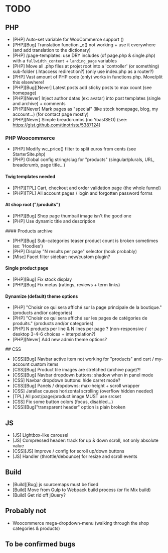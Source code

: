 # TODO

## PHP

* [PHP] Auto-set variable for WooCommerce support ()
* [PHP][Bug] Translation function _e() not working + use it everywhere (and add translation to the dictionary)
* [PHP] /page-templates: use DRY includes (of page.php & single.php) with a `fullwidth_content` + `landing_page` variables
* [PHP] Move all .php files at projet root into a 'controller' (or something) sub-folder (.htaccess redirection?) (only use index.php as a router?)
* [PHP] Vast amount of PHP code (only) works in functions.php. Move/plit this elsewhere!
* [PHP][Bug][Never] Latest posts add sticky posts to max count (see homepage)
* [PHP][Never] Inject author datas (ex: avatar) into post templates (single and archive) + comments
* [PHP][Never] Mark pages as "special" (like stock homepage, blog, my account...) (for contact page mostly)
* [PHP][Never] Simple breadcrumbs (no YoastSEO) (see: https://gist.github.com/tinotriste/5387124)

### PHP Woocommerce

* [PHP] Modify wc_price() filter to split euros from cents (see StarterSite.php)
* [PHP] Global config string/slug for "products" (singular/plurals, URL, breadcrumb, page title...)

#### Twig templates needed

* [PHP][TPL] Cart, checkout and order validation page (the whole funnel)
* [PHP][TPL] All account pages / login and forgotten password forms

#### At shop root ("/produits")

* [PHP][Bug] Shop page thumbail image isn't the good one
* [PHP] Use dynamic title and description

#### Products archive

* [PHP][Bug] Sub-categories teaser product count is broken sometimes (ex: 'Hoodies')
* [PHP] Display "N results per page" selector (hook probably)
* [Misc] Facet filter sidebar: new/custom plugin?

#### Single product page

* [PHP][Bug] Fix stock display
* [PHP][Bug] Fix metas (ratings, reviews + term links)

#### Dynamize (default) theme options

* [PHP] "Choisir ce qui sera affiché sur la page principale de la boutique." (products and/or categories)
* [PHP] "Choisir ce qui sera affiché sur les pages de catégories de produits." (products and/or categories)
* [PHP] N products per line & N lines per page ? (non-responsive / desktop 3-4-6 choices + interpolation?)
* [PHP][Never] Add new admin theme options?

## CSS

* [CSS][Bug] Navbar active item not working for "products" and cart / my-account custom items
* [CSS][Bug] Product tile images are stretched (archive page)?!
* [CSS][Bug] Navbar dropdown buttons: shadow when in panel mode
* [CSS] Navbar dropdown buttons: hide carret mode?
* [CSS][Bug] Panels / dropdowns: max-height + scroll wrapper
* [CSS] Jarallax causes horizontal scrolling (overflow hidden needed)
* [TPL] All post/page/product image MUST use srcset
* [CSS] Fix some button colors (focus, disabled...)
* [CSS][Bug]"transparent header" option is plain broken

## JS

* [JS] Lightbox-like carousel
* [JS] Compressed header: track for up & down scroll, not only absolute value
* [CSS][JS] Improve / config for scroll up/down buttons
* [JS] Handler (throttle/debounce) for resize and scroll events

## Build

* [Build][Bug] js sourcemaps must be fixed
* [Build] Move from Gulp to Webpack build process (or fix Mix build)
* [Build] Get rid off jQuery?

## Probably not

* Woocommerce mega-dropdown-menu (walking through the shop categories & products)

## To be confirmed bugs

